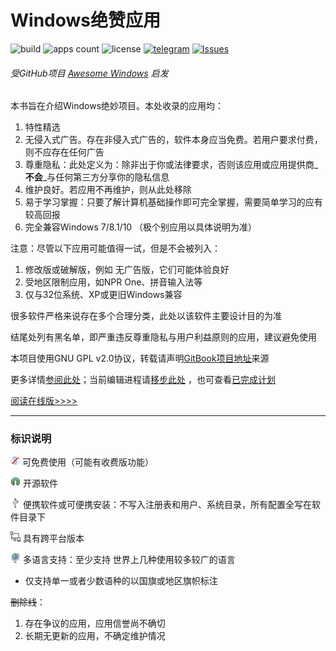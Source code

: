 # Windows绝赞应用

![build](https://img.shields.io/badge/build-passing-green.svg) ![apps count](https://img.shields.io/badge/%E5%BA%94%E7%94%A8%E6%80%BB%E6%95%B0-241-blue.svg) ![license](https://img.shields.io/badge/%E5%8D%8F%E8%AE%AE-GPL%20v2.0-red.svg) [![telegram](https://img.shields.io/badge/☎️联系-telegram-ff69b4.svg)](https://t.me/EMLVIRUS) [![Issues](https://img.shields.io/github/issues/EMLVIRUS/Amazing-Windows-Apps.svg)](https://github.com/EMLVIRUS/Amazing-Windows-Apps/issues)

###### 受GitHub项目 [Awesome Windows](https://github.com/Awesome-Windows/Awesome) 启发

本书旨在介绍Windows绝妙项目。本处收录的应用均：

1. 特性精选
2. 无侵入式广告。存在非侵入式广告的，软件本身应当免费。若用户要求付费，则不应存在任何广告
3. 尊重隐私：此处定义为：除非出于你或法律要求，否则该应用或应用提供商_**不会**_与任何第三方分享你的隐私信息
4. 维护良好。若应用不再维护，则从此处移除
5. 易于学习掌握：只要了解计算机基础操作即可完全掌握，需要简单学习的应有较高回报
6. 完全兼容Windows 7/8.1/10 （极个别应用以具体说明为准）

注意：尽管以下应用可能值得一试，但是不会被列入：

1. 修改版或破解版，例如 无广告版，它们可能体验良好
2. 受地区限制应用，如NPR One、拼音输入法等
3. 仅与32位系统、XP或更旧Windows兼容

很多软件严格来说存在多个合理分类，此处以该软件主要设计目的为准

结尾处列有黑名单，即严重违反尊重隐私与用户利益原则的应用，建议避免使用

本项目使用GNU GPL v2.0协议，转载请声明[GitBook项目地址](https://www.gitbook.com/book/emlvirus/windows-apps-that-amaze-us)来源

更多详情[参阅此处](https://github.com/EMLVIRUS/Amazing-Windows-Apps/wiki)；当前编辑进程请[移步此处](https://github.com/EMLVIRUS/Amazing-Windows-Apps/issues?utf8=✓&q=label%3Aaccepted) ，也可查看[已完成计划](https://github.com/EMLVIRUS/Amazing-Windows-Apps/issues?utf8=✓&q=label%3Adone )

[阅读在线版&gt;&gt;&gt;&gt;](https://www.gitbook.com/read/book/emlvirus/windows-apps-that-amaze-us)

---

### 标识说明

![](/assets/图片2.png) 可免费使用（可能有收费版功能）

![](/assets/open-source-icon.png) 开源软件

![](/assets/usb.png) 便携软件或可便携安装：不写入注册表和用户、系统目录，所有配置全写在软件目录下

![](/assets/multi_platform.png) 具有跨平台版本

![](/assets/earth-globe.png) 多语言支持：至少支持 世界上几种使用较多较广的语言

* 仅支持单一或者少数语种的以国旗或地区旗帜标注

~~删除线~~：

1. 存在争议的应用，应用信誉尚不确切
2. 长期无更新的应用，不确定维护情况



